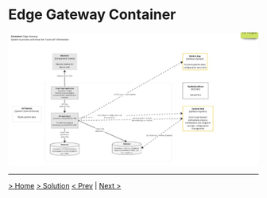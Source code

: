 # Edge Gateway Container

![Edge Gateway Cpntainer](../assets/diagrams/c2-level-diagram-edge-gateway-container.jpg)

---

[> Home](../README.md)    [> Solution](README.md)
[< Prev](EdgeGatewaylSystem.md)  |  [Next >](DataStore.md)
